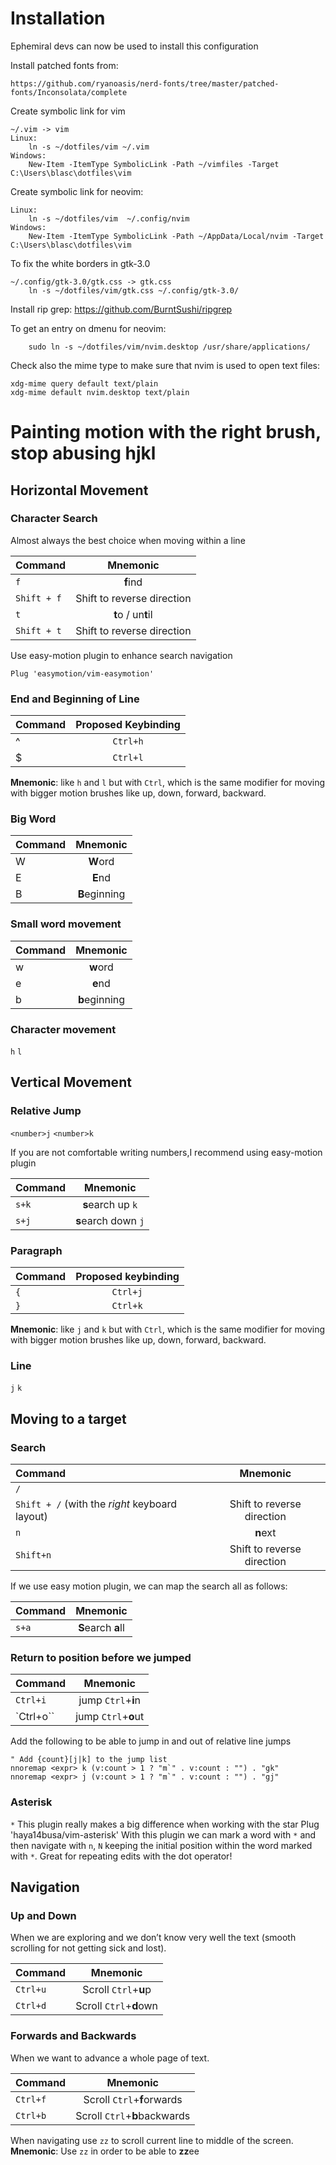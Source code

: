 # Installation

Ephemiral devs can now be used to install this configuration

Install patched fonts from:
```
https://github.com/ryanoasis/nerd-fonts/tree/master/patched-fonts/Inconsolata/complete
```

Create symbolic link for vim
```
~/.vim -> vim
Linux:
    ln -s ~/dotfiles/vim ~/.vim
Windows:
    New-Item -ItemType SymbolicLink -Path ~/vimfiles -Target C:\Users\blasc\dotfiles\vim
```

Create symbolic link for neovim:
```
Linux:
    ln -s ~/dotfiles/vim  ~/.config/nvim
Windows:
    New-Item -ItemType SymbolicLink -Path ~/AppData/Local/nvim -Target C:\Users\blasc\dotfiles\vim
```

To fix the white borders in gtk-3.0
```
~/.config/gtk-3.0/gtk.css -> gtk.css
    ln -s ~/dotfiles/vim/gtk.css ~/.config/gtk-3.0/
```

Install rip grep:
    https://github.com/BurntSushi/ripgrep

To get an entry on dmenu for neovim:
```
    sudo ln -s ~/dotfiles/vim/nvim.desktop /usr/share/applications/
```
Check also the mime type to make sure that nvim is used to
open text files:
```
xdg-mime query default text/plain
xdg-mime default nvim.desktop text/plain
```

# Painting motion with the right brush, stop abusing hjkl

## Horizontal Movement 

### Character Search 

Almost always the best choice when moving within a line

| Command | Mnemonic |
|:-|:-:|
|`f` | **f**ind|
|`Shift + f` | Shift to reverse direction 
|`t` | **t**o / un**t**il
|`Shift + t` | Shift to reverse direction 

Use easy-motion plugin to enhance search navigation

   `Plug 'easymotion/vim-easymotion'`
   
### End and Beginning of Line

| Command | Proposed Keybinding|
|:-|:-:|
|^ | `Ctrl+h` |
|$ | `Ctrl+l` |

**Mnemonic**: like `h` and `l` but with `Ctrl`, which is the same modifier for moving with bigger motion brushes like up, down, forward, backward. 

### Big Word 

| Command | Mnemonic |
|:-|:-:|
|W | **W**ord |
|E | **E**nd |
|B | **B**eginning |

### Small word movement
| Command | Mnemonic |
|:-|:-:|
|w | **w**ord |
|e | **e**nd |
|b | **b**eginning |


### Character movement
`h` `l`

## Vertical Movement

### Relative Jump
`<number>j` `<number>k`

If you are not comfortable writing numbers,I recommend using easy-motion plugin

| Command | Mnemonic |
|:-|:-:|
|`s+k` | **s**earch up `k`|
|`s+j` | **s**earch down `j`|

### Paragraph
| Command | Proposed keybinding |
|:-|:-:|
|`{` | `Ctrl+j`|
|`}` | `Ctrl+k`|
     
**Mnemonic**: like `j` and `k` but with `Ctrl`, which is the same modifier for moving with bigger motion brushes like up, down, forward, backward. 
### Line
`j` `k` 
 
## Moving to a target

### Search
| Command | Mnemonic |
|:-|:-:|
|`/`| |
| `Shift + /` (with the *right* keyboard layout)| Shift to reverse direction
|`n`| **n**ext
|`Shift+n` | Shift to reverse direction

If we use easy motion plugin, we can map the search all as follows:

| Command | Mnemonic |
|:-|:-:|
| `s+a` | **S**earch **a**ll

### Return to position before we jumped
| Command | Mnemonic |
|:-|:-:|
|`Ctrl+i`| jump `Ctrl`+**i**n
|`Ctrl+o``| jump `Ctrl`+**o**ut

Add the following to be able to jump in and out of relative line jumps

    " Add {count}[j|k] to the jump list
    nnoremap <expr> k (v:count > 1 ? "m`" . v:count : "") . "gk"
    nnoremap <expr> j (v:count > 1 ? "m`" . v:count : "") . "gj"

### Asterisk
`*`
This plugin really makes a big difference when working with the star
    Plug 'haya14busa/vim-asterisk'
With this plugin we can mark a word with `*` and then navigate with `n`, `N` keeping the initial position within the word marked with `*`. Great for repeating edits with the dot operator!
 

## Navigation

### Up and Down

When we are exploring and we don’t know very well the text (smooth scrolling for not getting sick and lost).

| Command | Mnemonic |
|:-|:-:|
|`Ctrl+u`| Scroll `Ctrl`+**u**p
|`Ctrl+d`| Scroll `Ctrl`+**d**own
	
### Forwards and Backwards
When we want to advance a whole page of text.

| Command | Mnemonic |
|:-|:-:|
|`Ctrl+f`| Scroll `Ctrl`+**f**orwards
|`Ctrl+b`| Scroll `Ctrl`+**b**backwards

When navigating use `zz` to scroll current line to middle of the screen.
**Mnemonic**: Use `zz` in order to be able to **zz**ee
